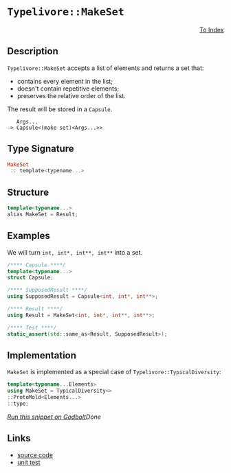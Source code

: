 <!-- Copyright 2024 Feng Mofan
SPDX-License-Identifier: Apache-2.0 -->

# `Typelivore::MakeSet`

<p style='text-align: right;'><a href="../../../facilities/metafunctions.md#typelivore-make-set">To Index</a></p>

## Description

`Typelivore::MakeSet` accepts a list of elements and returns a set that:

- contains every element in the list;
- doesn't contain repetitive elements;
- preserves the relative order of the list.

The result will be stored in a `Capsule`.

<pre><code>   Args...
-> Capsule&lt;(make set)&lt;Args...&gt;&gt;</code></pre>

## Type Signature

```Haskell
MakeSet
 :: template<typename...>
```

## Structure

```C++
template<typename...>
alias MakeSet = Result;
```

## Examples

We will turn `int, int*, int**, int**` into a set.

```C++
/**** Capsule ****/
template<typename...>
struct Capsule;

/**** SupposedResult ****/
using SupposedResult = Capsule<int, int*, int**>;

/**** Result ****/
using Result = MakeSet<int, int*, int**, int**>;

/**** Test ****/
static_assert(std::same_as<Result, SupposedResult>);
```

## Implementation

`MakeSet` is implemented as a special case of `Typelivore::TypicalDiversity`:

```C++
template<typename...Elements>
using MakeSet = TypicalDiversity<>
::ProtoMold<Elements...>
::type;
```

[*Run this snippet on Godbolt*](https://godbolt.org/#z:OYLghAFBqd5QCxAYwPYBMCmBRdBLAF1QCcAaPECAMzwBtMA7AQwFtMQByARg9KtQYEAysib0QXACx8BBAKoBnTAAUAHpwAMvAFYTStJg1DIApACYAQuYukl9ZATwDKjdAGFUtAK4sGIAKwAzKSuADJ4DJgAcj4ARpjEIADsAGykAA6oCoRODB7evgHBmdmOAuGRMSzxiam2mPZlDEIETMQE%2BT5%2BQfWNuS1tBBXRcQnJaQqt7Z2FPZODw1U14wCUtqhexMjsHAD0AFSHR8cnp/u7JhoAggdHANQAIpjprozIeJgKd8cX17dnAJOvyulxBZkCEWQ3iwdxMgTcBAAni8APoEYhMQgKOHYUGg/77O5uJjpBReejfI7AgiYFjpAw0uEI5GMViYAB0nJxoMmxC8DiJJLJ9DhVmu%2BOOdwAKsi8KJaA88AA3BKlRGUw7U2n0piM%2BFIl7MNic9kASQYCheDkw6Gw9DYgmxgVx115/II0tl8sVKuIapAd3SXlitDld0m6BAIANmBReCwgkIiKZ5stmGttvtjAITuwJrxSTFIL%2BuzuACV05tsirBUoQKC7o27jS6QzMEyY0bMHdU1bHEY7bTs6RmyyuyaK5NBw6c9zrk3w%2Bj3XdlMRUEQALKedANpsmQu7heNrzZIyjl6wwIPReRlACfBNMSHo9M59HpsRqN4BQo2JMJQoqgVCvvO75gY2n7RiycYJo4SIphafYRMA07ZjipBvuBTYyukcpiD6qpJph744lGSpiF4mAjsRR44XhCrKoRSLUaBWGerh3qMX6RHwr26Y0pmQ6OiaI58Q4yGoYIc5XOBpFQS8UYtjqNIrmum7bkyk4EJJOb5s6iksqKz77g8RniiWdwWP%2B3bEnWz5KW2HZjmyPaIfxElZlJzrPm6AqruuqBbrQO68W54kDp5BDSQu%2B5FuBJ7Iee3ZwtekFoAwD65E%2BrEvvCNELpB36/tZgHAXlOVsRBBC3jGMHZjxbhif2KGReh%2BVgXRnG%2Bmq7WNnJ5HeFRsIVWBxKkuS7ahWmGY6QoenYCxMmVWNwqTY1YUCbNImudNzU6dFYFyTGZlLX1SSmYERb2dqjn6s5xqcrNB3HqewB3EF6CXte/nqcFTJbVy3mXQWF1XX8gIQ0CEr3KarZCa0TQauc0OQ5DwKgg5uprZ2bImk93nXAlZ4bkwADWmBCJgHopex9EEdx8F5QTVxRj9gUafCAPstJBkvCdKOo5qAt3NgqisPS3Y/ALgvo%2BK4KQtCyXwul2zpLOzPCytE1I1qrZY05hq44DLpXL5HpayKwPmTckpCF46QlDak7kh6UuE69dx2w7WRO58LtfYK42W24EQECOof7OHgiHNyVvFjb9zO7QrtUqCRNvUn1NXu9ZMU1TTKh1HBCR3cEcl2XsdgwnhzSp8KdC66CNyii/5KO0ECQQobIt06biZyOXuO%2Bgmc4isoocGstCcP4vB%2BBwWikKgnBuNY1jhhsWzJeCPCkAQmgT2spMBJI7IaAAHGYZgAJxX1w/jn2fXBJEk0hTxwki8CwEgaBopBzwvS8OC8AUCAX%2Be954T1IHAWAMBEAgA2AQIMYcKAQDQHSOgCQohsk4KoM%2BKQAC0KRJB3GAMgZAdwpDsjMLwG0hASDxj0PwQQIgxDsCkDIQQigVDqAgaQXQXBSAAHcMTpE4DwSe09Z770XpwAA8l4RBCi7hATuLgghRCSFkIoSfMwdwIAeHQfQYgsJt4rF4OArQawIBIDQbhIx5BKC2IwYkYAUgzB8DoDSP0lBYjSNiBENoiIxG8H8cwYgiJZGxG0PxYJpA0EzlkQwWgQTeFYFiF4YAxJaC0BAdwXgWAWCGGAOIVJeBiDuRVLkhemBVCVhpLE0ODRpGhliBicJHgsDSPRHgL%2BeTSC%2BliD7J4hSjChiMPvNYVADDAAUAANQ%2BII2RhpYlMOEPKNh0hVlcLUNI/h%2BgikoFXpYfQeBYggMgGsVAatci5PwRGFKphLDWDMAA30xB4yfHgGsOw7lnAQFcDMPwAiwgRBGNUMYAiSg5AEICvQUKmiLFGIkARPzxICAGNMTwXQ9CoqaBioYoKlgQtsFMDoWLCgotJYi8FyLvkb22BICRHAZ5/2kYA1ReDCHENIeQyhuiIC4DocY8wgQuBmN3hMtYCBMBMCwIkCAh8QCSECOyK%2BgQX4aEkGYSQKQf7%2BBSFffQnAP6kC/qK9kKQuApDPlfR%2BKR/CSDvmqtI/9eCAOAaAiVECrGwOsfAhRSCHGoNQIYzB2COBtBYEqJI%2BCmB3ChEUihV92RcFPjQh89DIwCNWSw8Q7CtlKB2bw3Q7jhEkmCUyllrqZEcHkYoj0Ki1FcvjQYM8XBk2po0HogxdiEgmMCGYcVFjIF%2BqcfYlBY6xgJqMO2rgv8aDJ1VD4vxATwmxNCYEyJ0SHCxPidmRJyTpFpIyVknJsSClFJKQvfA5TxKVOkTUupOwd6NLfgvFpbTEQdJ2AvbpvSd4DKGbSS9yEJl8GmXMhZSzGArNkLmjZHD5CFp4QvEt%2BzxmPKsMclp5yFWL2uQIW59yryYeea8hI7ysC4e%2BQ0X5fh/kZVhcCjK1LliQqyNCvI5KgUZA4wiwlSKcW0bRc0UlTHeh0fxax4l8xMUFB47JgllRBNivWJsBlqm35VrZZwDl6jiHTreu2lNp89GCqIMK0x5jJWkGlbKsYeG34mrNcmzVSR/BX2foELVOrHWst4e62wnrh0%2BvgH6hBgaJ0ht7cQLBbBOCRo0SwBQSpyFKmM22SY6ahUMOzXB9ZEhNmyG2ShnQIBghltEXkytUiAtyIDUoxtSWUtpYy1jSY3bovOP7YEIdYHR1dfHY4wbYxUsOxROlq%2BKJMsEBRKoIhHjF3eIgL43hG6119PWxEqJMS%2Bl7sEAelJ17MDpMyWIM9fSL2jJ/fkspFTPm8MfcgBRz7eCvuaacz936unvP/bwQDShhkgfGd68DTAZnzMwIs5ZfSc0FfzcV5DuzyvoeMEcmwOGvn4aaLk3Yn5SOWBeW6t5HzqMSZEy4Rj3G9AguUzSuFfHcjifhbkaTyLyd4rE9TlFwnOcLAE/TylgxxOKbZ4ytTm9xdadqwA3T83iHJdS3cSb7IZtmYzZZ0VfXvVSplXKygTLnMgGvuyQIgR/D30dT/M3qQz7%2Bdl0AoLYCbNH0kP4VVT8kg/zPpIW%2BXAL5mDSG/QIMu3WcGszro1HBqH27D47kLaxuq5CVUAA%3D%3D)$Done$

## Links

- [source code](../../../../conceptrodon/descend/descend/typelivore/make_set.hpp)
- [unit test](../../../../tests/unit/metafunctions/typelivore/make_set.test.hpp)
